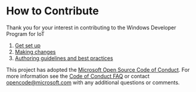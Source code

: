 # How to Contribute

Thank you for your interest in contributing to the Windows Developer Program for IoT

1. [Get set up](Resources/contribute/get-setup.md)
2. [Making changes](Resources/contribute/making-changes.md) 
3. [Authoring guidelines and best practices](Resources/contribute/authoring-guidelines.md)  

This project has adopted the [Microsoft Open Source Code of Conduct](https://opensource.microsoft.com/codeofconduct/). For more information see the [Code of Conduct FAQ](https://opensource.microsoft.com/codeofconduct/faq/) or contact [opencode@microsoft.com](mailto:opencode@microsoft.com) with any additional questions or comments.
